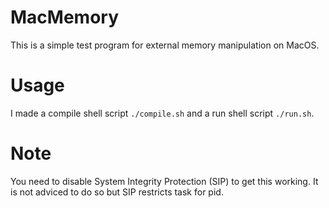 # MacMemory

This is a simple test program for external memory manipulation on MacOS.

# Usage

I made a compile shell script `./compile.sh` and a run shell script `./run.sh`. 
# Note

You need to disable System Integrity Protection (SIP) to get this working. 
It is not adviced to do so but SIP restricts task for pid.